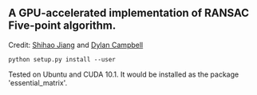 ## A GPU-accelerated implementation of RANSAC Five-point algorithm. 

Credit: [Shihao Jiang](https://zacjiang.github.io/) and [Dylan Campbell](https://sites.google.com/view/djcampbell/)

```
python setup.py install --user
```

Tested on Ubuntu and CUDA 10.1. It would be installed as the package 'essential_matrix'.

